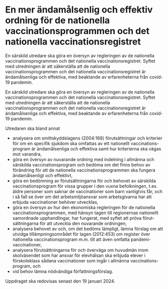 # En mer ändamålsenlig och effektiv ordning för de nationella vaccinationsprogrammen och det nationella vaccinationsregistret

En särskild utredare ska göra en översyn av regleringen av de nationella vaccinationsprogrammen och det nationella vaccinationsregistret. Syftet med utredningen är att säkerställa att de nationella vaccinationsprogrammen och det nationella vaccinationsregistret är ändamålsenliga och effektiva, med beaktande av erfarenheterna från covid-19 pandemin.

En särskild utredare ska göra en översyn av regleringen av de nationella vaccinationsprogrammen och det nationella vaccinationsregistret. Syftet med utredningen är att säkerställa att de nationella vaccinationsprogrammen och det nationella vaccinationsregistret är ändamålsenliga och effektiva, med beaktande av erfarenheterna från covid-19 pandemin.

Utredaren ska bland annat

* analysera om smittskyddslagens (2004:168) förutsättningar och kriterier för om en specifik sjukdom ska omfattas av ett nationellt vaccinations-program är ändamålsenliga och effektiva samt hur kriterierna ska vägas mot varandra,
* göra en översyn av nuvarande ordning med indelning i allmänna och särskilda vaccinationsprogram och bedöma om det finns behov av förändring för att de nationella vaccinationsprogrammen ska fungera ändamålsenligt och effektivt,
* göra en bedömning av förutsättningarna för och behovet av särskilda vaccinationsprogram för vissa grupper i den vuxna befolkningen, t.ex. äldre personer som saknar de vaccinationer som barn vanligtvis får, och i så fall se över om det arbetsmiljöansvar som arbetsgivarna har att erbjuda vaccinationer behöver utvecklas,
* göra en översyn av hur den ekonomiska regleringen för de nationella vaccinationsprogrammen, med hänsyn tagen till regionernas nationellt samordnade upphandlingar, har fungerat, med syftet att pröva förut-sättningarna för att utveckla den nuvarande ordningen,
* analysera behovet av och, om det bedöms lämpligt, lämna förslag om att utvidga tillämpningsområdet för lagen (2012:453) om register över nationella vaccinationsprogram m.m. till att även omfatta pandemi-vaccinationer,
* analysera förutsättningarna för och överväga om huvudmän inom skolväsendet som har ansvar för elevhälsan ska erbjuda elever i förskoleklass sådana vaccinationer som ingår i allmänna vaccinations-program, och
* vid behov lämna nödvändiga författningsförslag.

Uppdraget ska redovisas senast den 19 januari 2024.
